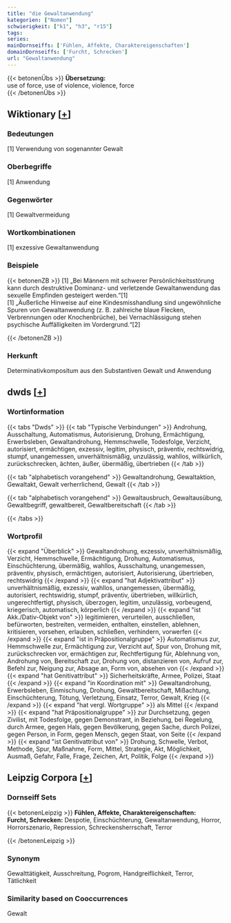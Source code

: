 ```yaml
---
title: "die Gewaltanwendung"
kategorien: ["Nomen"]
schwierigkeit: ["k1", "h3", "r15"]
tags:
series:
mainDornseiffs: ['Fühlen, Affekte, Charaktereigenschaften']
domainDornseiffs: ['Furcht, Schrecken']
url: "Gewaltanwendung"
---
```


{{< betonenÜbs >}}
**Übersetzung:**  
use of force, use of violence, violence, force  
{{< /betonenÜbs >}}

## Wiktionary [[+](https://de.wiktionary.org/wiki/Gewaltanwendung)]

### Bedeutungen
[1] Verwendung von sogenannter Gewalt  

### Oberbegriffe
[1] Anwendung  

### Gegenwörter
[1] Gewaltvermeidung  

### Wortkombinationen
[1] exzessive Gewaltanwendung  

### Beispiele
{{< betonenZB >}}
[1] „Bei Männern mit schwerer Persönlichkeitsstörung kann durch destruktive Dominanz- und verletzende Gewaltanwendung das sexuelle Empfinden gesteigert werden.“[1]  
[1] „Äußerliche Hinweise auf eine Kindesmisshandlung sind ungewöhnliche Spuren von Gewaltanwendung (z. B. zahlreiche blaue Flecken, Verbrennungen oder Knochenbrüche), bei Vernachlässigung stehen psychische Auffälligkeiten im Vordergrund.“[2]  

{{< /betonenZB >}}
### Herkunft
Determinativkompositum aus den Substantiven Gewalt und Anwendung  



## dwds [[+](https://www.dwds.de/wb/Gewaltanwendung)]

### Wortinformation
{{< tabs "Dwds" >}}
{{< tab "Typische Verbindungen" >}}
Androhung, Ausschaltung, Automatismus, Autorisierung, Drohung, Ermächtigung, Erwerbsleben, Gewaltandrohung, Hemmschwelle, Todesfolge, Verzicht, autorisiert, ermächtigen, exzessiv, legitim, physisch, präventiv, rechtswidrig, stumpf, unangemessen, unverhältnismäßig, unzulässig, wahllos, willkürlich, zurückschrecken, ächten, äußer, übermäßig, übertrieben
{{< /tab >}}

{{< tab "alphabetisch vorangehend" >}}
Gewaltandrohung, Gewaltaktion, Gewaltakt, Gewalt verherrlichend, Gewalt
{{< /tab >}}

{{< tab "alphabetisch vorangehend" >}}
Gewaltausbruch, Gewaltausübung, Gewaltbegriff, gewaltbereit, Gewaltbereitschaft
{{< /tab >}}

{{< /tabs >}}

### Wortprofil
{{< expand "Überblick" >}} Gewaltandrohung, exzessiv, unverhältnismäßig, Verzicht, Hemmschwelle, Ermächtigung, Drohung, Automatismus, Einschüchterung, übermäßig, wahllos, Ausschaltung, unangemessen, präventiv, physisch, ermächtigen, autorisiert, Autorisierung, übertrieben, rechtswidrig {{< /expand >}}
{{< expand "hat Adjektivattribut" >}} unverhältnismäßig, exzessiv, wahllos, unangemessen, übermäßig, autorisiert, rechtswidrig, stumpf, präventiv, übertrieben, willkürlich, ungerechtfertigt, physisch, überzogen, legitim, unzulässig, vorbeugend, kriegerisch, automatisch, körperlich {{< /expand >}}
{{< expand "ist Akk./Dativ-Objekt von" >}} legitimieren, verurteilen, ausschließen, befürworten, bestreiten, vermeiden, enthalten, einstellen, ablehnen, kritisieren, vorsehen, erlauben, schließen, verhindern, vorwerfen {{< /expand >}}
{{< expand "ist in Präpositionalgruppe" >}} Automatismus zur, Hemmschwelle zur, Ermächtigung zur, Verzicht auf, Spur von, Drohung mit, zurückschrecken vor, ermächtigen zur, Rechtfertigung für, Ablehnung von, Androhung von, Bereitschaft zur, Drohung von, distanzieren von, Aufruf zur, Befehl zur, Neigung zur, Absage an, Form von, absehen von {{< /expand >}}
{{< expand "hat Genitivattribut" >}} Sicherheitskräfte, Armee, Polizei, Staat {{< /expand >}}
{{< expand "in Koordination mit" >}} Gewaltandrohung, Erwerbsleben, Einmischung, Drohung, Gewaltbereitschaft, Mißachtung, Einschüchterung, Tötung, Verletzung, Einsatz, Terror, Gewalt, Krieg {{< /expand >}}
{{< expand "hat vergl. Wortgruppe" >}} als Mittel {{< /expand >}}
{{< expand "hat Präpositionalgruppe" >}} zur Durchsetzung, gegen Zivilist, mit Todesfolge, gegen Demonstrant, in Beziehung, bei Regelung, durch Armee, gegen Hals, gegen Bevölkerung, gegen Sache, durch Polizei, gegen Person, in Form, gegen Mensch, gegen Staat, von Seite {{< /expand >}}
{{< expand "ist Genitivattribut von" >}} Drohung, Schwelle, Verbot, Methode, Spur, Maßnahme, Form, Mittel, Strategie, Akt, Möglichkeit, Ausmaß, Gefahr, Falle, Frage, Zeichen, Art, Politik, Folge {{< /expand >}}

## Leipzig Corpora [[+](https://corpora.uni-leipzig.de/en/res?word=Gewaltanwendung&corpusId=deu_newscrawl-public_2018)]

### Dornseiff Sets
{{< betonenLeipzig >}}
**Fühlen, Affekte, Charaktereigenschaften:**  
**Furcht, Schrecken:** Despotie, Einschüchterung, Gewaltanwendung, Horror, Horrorszenario, Repression, Schreckensherrschaft, Terror  

{{< /betonenLeipzig >}}

### Synonym
Gewalttätigkeit, Ausschreitung, Pogrom, Handgreiflichkeit, Terror, Tätlichkeit


### Similarity based on Cooccurrences
Gewalt

